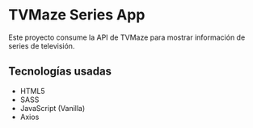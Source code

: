 # TVMaze Series App

Este proyecto consume la API de TVMaze para mostrar información de series de televisión.

## Tecnologías usadas

- HTML5
- SASS
- JavaScript (Vanilla)
- Axios
